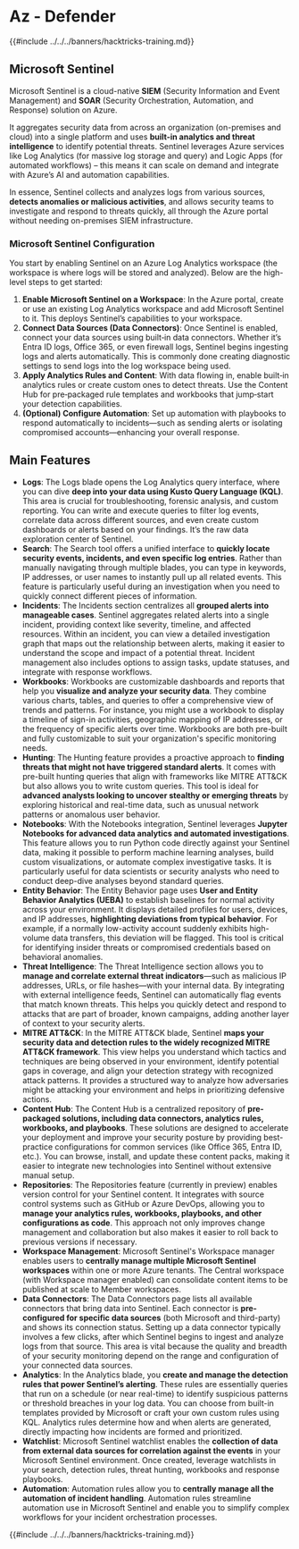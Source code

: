 # Az - Defender

{{#include ../../../banners/hacktricks-training.md}}

## Microsoft Sentinel

Microsoft Sentinel is a cloud-native **SIEM** (Security Information and Event Management) and **SOAR** (Security Orchestration, Automation, and Response) solution on Azure​.

It aggregates security data from across an organization (on-premises and cloud) into a single platform and uses **built-in analytics and threat intelligence** to identify potential threats​.
Sentinel leverages Azure services like Log Analytics (for massive log storage and query) and Logic Apps (for automated workflows) – this means it can scale on demand and integrate with Azure’s AI and automation capabilities​.

In essence, Sentinel collects and analyzes logs from various sources, **detects anomalies or malicious activities**, and allows security teams to investigate and respond to threats quickly, all through the Azure portal without needing on-premises SIEM infrastructure​.


### Microsoft Sentinel Configuration

You start by enabling Sentinel on an Azure Log Analytics workspace (the workspace is where logs will be stored and analyzed). Below are the high-level steps to get started:

1. **Enable Microsoft Sentinel on a Workspace**: In the Azure portal, create or use an existing Log Analytics workspace and add Microsoft Sentinel to it. This deploys Sentinel’s capabilities to your workspace.
2. **Connect Data Sources (Data Connectors)**: Once Sentinel is enabled, connect your data sources using built‑in data connectors. Whether it’s Entra ID logs, Office 365, or even firewall logs, Sentinel begins ingesting logs and alerts automatically. This is commonly done creating diagnostic settings to send logs into the log workspace being used.
3. **Apply Analytics Rules and Content**: With data flowing in, enable built‑in analytics rules or create custom ones to detect threats. Use the Content Hub for pre‑packaged rule templates and workbooks that jump‑start your detection capabilities.
4. **(Optional) Configure Automation**: Set up automation with playbooks to respond automatically to incidents—such as sending alerts or isolating compromised accounts—enhancing your overall response.


## Main Features

- **Logs**: The Logs blade opens the Log Analytics query interface, where you can dive **deep into your data using Kusto Query Language (KQL)**. This area is crucial for troubleshooting, forensic analysis, and custom reporting. You can write and execute queries to filter log events, correlate data across different sources, and even create custom dashboards or alerts based on your findings. It’s the raw data exploration center of Sentinel.
- **Search**: The Search tool offers a unified interface to **quickly locate security events, incidents, and even specific log entries**. Rather than manually navigating through multiple blades, you can type in keywords, IP addresses, or user names to instantly pull up all related events. This feature is particularly useful during an investigation when you need to quickly connect different pieces of information.
- **Incidents**: The Incidents section centralizes all **grouped alerts into manageable cases**. Sentinel aggregates related alerts into a single incident, providing context like severity, timeline, and affected resources. Within an incident, you can view a detailed investigation graph that maps out the relationship between alerts, making it easier to understand the scope and impact of a potential threat. Incident management also includes options to assign tasks, update statuses, and integrate with response workflows.
- **Workbooks**: Workbooks are customizable dashboards and reports that help you **visualize and analyze your security data**. They combine various charts, tables, and queries to offer a comprehensive view of trends and patterns. For instance, you might use a workbook to display a timeline of sign-in activities, geographic mapping of IP addresses, or the frequency of specific alerts over time. Workbooks are both pre-built and fully customizable to suit your organization's specific monitoring needs.
- **Hunting**: The Hunting feature provides a proactive approach to **finding threats that might not have triggered standard alerts**. It comes with pre-built hunting queries that align with frameworks like MITRE ATT&CK but also allows you to write custom queries. This tool is ideal for **advanced analysts looking to uncover stealthy or emerging threats** by exploring historical and real-time data, such as unusual network patterns or anomalous user behavior.
- **Notebooks**: With the Notebooks integration, Sentinel leverages **Jupyter Notebooks for advanced data analytics and automated investigations**. This feature allows you to run Python code directly against your Sentinel data, making it possible to perform machine learning analyses, build custom visualizations, or automate complex investigative tasks. It is particularly useful for data scientists or security analysts who need to conduct deep-dive analyses beyond standard queries.
- **Entity Behavior**: The Entity Behavior page uses **User and Entity Behavior Analytics (UEBA)** to establish baselines for normal activity across your environment. It displays detailed profiles for users, devices, and IP addresses, **highlighting deviations from typical behavior**. For example, if a normally low-activity account suddenly exhibits high-volume data transfers, this deviation will be flagged. This tool is critical for identifying insider threats or compromised credentials based on behavioral anomalies.
- **Threat Intelligence**: The Threat Intelligence section allows you to **manage and correlate external threat indicators**—such as malicious IP addresses, URLs, or file hashes—with your internal data. By integrating with external intelligence feeds, Sentinel can automatically flag events that match known threats. This helps you quickly detect and respond to attacks that are part of broader, known campaigns, adding another layer of context to your security alerts.
- **MITRE ATT&CK**: In the MITRE ATT&CK blade, Sentinel **maps your security data and detection rules to the widely recognized MITRE ATT&CK framework**. This view helps you understand which tactics and techniques are being observed in your environment, identify potential gaps in coverage, and align your detection strategy with recognized attack patterns. It provides a structured way to analyze how adversaries might be attacking your environment and helps in prioritizing defensive actions.
- **Content Hub**: The Content Hub is a centralized repository of **pre-packaged solutions, including data connectors, analytics rules, workbooks, and playbooks**. These solutions are designed to accelerate your deployment and improve your security posture by providing best-practice configurations for common services (like Office 365, Entra ID, etc.). You can browse, install, and update these content packs, making it easier to integrate new technologies into Sentinel without extensive manual setup.
- **Repositories**: The Repositories feature (currently in preview) enables version control for your Sentinel content. It integrates with source control systems such as GitHub or Azure DevOps, allowing you to **manage your analytics rules, workbooks, playbooks, and other configurations as code**. This approach not only improves change management and collaboration but also makes it easier to roll back to previous versions if necessary.
- **Workspace Management**: Microsoft Sentinel's Workspace manager enables users to **centrally manage multiple Microsoft Sentinel workspaces** within one or more Azure tenants. The Central workspace (with Workspace manager enabled) can consolidate content items to be published at scale to Member workspaces.
- **Data Connectors**: The Data Connectors page lists all available connectors that bring data into Sentinel. Each connector is **pre-configured for specific data sources** (both Microsoft and third-party) and shows its connection status. Setting up a data connector typically involves a few clicks, after which Sentinel begins to ingest and analyze logs from that source. This area is vital because the quality and breadth of your security monitoring depend on the range and configuration of your connected data sources.
- **Analytics**: In the Analytics blade, you **create and manage the detection rules that power Sentinel’s alerting**. These rules are essentially queries that run on a schedule (or near real-time) to identify suspicious patterns or threshold breaches in your log data. You can choose from built-in templates provided by Microsoft or craft your own custom rules using KQL. Analytics rules determine how and when alerts are generated, directly impacting how incidents are formed and prioritized.
- **Watchlist**: Microsoft Sentinel watchlist enables the **collection of data from external data sources for correlation against the events** in your Microsoft Sentinel environment. Once created, leverage watchlists in your search, detection rules, threat hunting, workbooks and response playbooks.
- **Automation**: Automation rules allow you to **centrally manage all the automation of incident handling**. Automation rules streamline automation use in Microsoft Sentinel and enable you to simplify complex workflows for your incident orchestration processes.


{{#include ../../../banners/hacktricks-training.md}}


